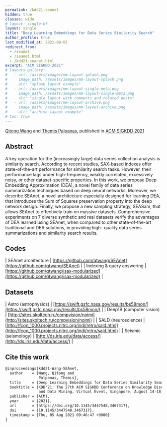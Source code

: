 ```yaml
---
permalink: /kdd21-seanet
hidden: true
classes: wide
# layout: single-hf
layout: single
title: "Deep Learning Embeddings for Data Series Similarity Search"
author_profile: true
last_modified_at: 2021-08-05
redirect_from: 
  - /seanet
  - /seanet.html
  - /kdd21-seanet.html
excerpt: "ACM SIGKDD 2021"
# layouts_gallery:
#   - url: /assets/images/mm-layout-splash.png
#     image_path: /assets/images/mm-layout-splash.png
#     alt: "splash layout example"
#   - url: /assets/images/mm-layout-single-meta.png
#     image_path: /assets/images/mm-layout-single-meta.png
#     alt: "single layout with comments and related posts"
#   - url: /assets/images/mm-layout-archive.png
#     image_path: /assets/images/mm-layout-archive.png
#     alt: "archive layout example"
# toc: true
---
```


[Qitong Wang](https://qtwang.github.io/) and [Themis Palpanas](http://helios.mi.parisdescartes.fr/~themisp/home.html), published in [ACM SIGKDD 2021](https://www.kdd.org/kdd2021/)

## Abstract

A key operation for the (increasingly large) data series collection analysis is similarity search. According to recent studies, SAX-based indexes offer state-of-the-art performance for similarity search tasks. However, their performance lags under high-frequency, weakly correlated, excessively noisy, or other dataset-specific properties. In this work, we propose Deep Embedding Approximation (DEA), a novel family of data series summarization techniques based on deep neural networks. Moreover, we describe SEAnet, a novel architecture especially designed for learning DEA, that introduces the Sum of Squares preservation property into the deep network design. Finally, we propose a new sampling strategy, SEASam, that allows SEAnet to effectively train on massive datasets. Comprehensive experiments on 7 diverse synthetic and real datasets verify the advantages of DEA learned using SEAnet, when compared to other state-of-the-art traditional and DEA solutions, in providing high- quality data series summarizations and similarity search results.

## Codes

| SEAnet architecture | [https://github.com/qtwang/SEAnet](https://github.com/qtwang/SEAnet) |
| Indexing & query answering | [https://github.com/qtwang/isax-modularized](https://github.com/qtwang/isax-modularized) |

## Datasets

| Astro (astrophysics) | [https://swift.gsfc.nasa.gov/results/bs58mon/](https://swift.gsfc.nasa.gov/results/bs58mon/) |
| Deep1B (computer vision) | [http://sites.skoltech.ru/compvision/noimi](http://sites.skoltech.ru/compvision/noimi) |
| SALD (neuroscience) | [http://fcon_1000.projects.nitrc.org/indi/retro/sald.html](http://fcon_1000.projects.nitrc.org/indi/retro/sald.html) |
| Seismic (seismology) | [http://ds.iris.edu/data/access/](http://ds.iris.edu/data/access/) |

## Cite this work

```latex
@inproceedings{kdd21-Wang-SEAnet,
  author    = {Wang, Qitong and 
               Palpanas, Themis},
  title     = {Deep Learning Embeddings for Data Series Similarity Search},
  booktitle = {KDD'21: The 27th ACM SIGKDD Conference on Knowledge Discovery 
               and Data Mining, Virtual Event, Singapore, August 14-18, 2021},
  publisher = {ACM},
  year      = {2021},
  url       = {https://doi.org/10.1145/3447548.3467317},
  doi       = {10.1145/3447548.3467317},
  timestamp = {Thu, 05 Aug 2021 09:46:47 +0800}
}
```
